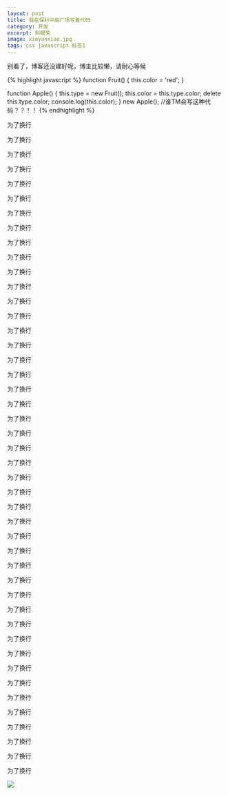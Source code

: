 ```yaml
---
layout: post
title: 我在保利中辰广场写着代码
category: 开发
excerpt: 斜眼笑
image: xieyanxiao.jpg
tags: css javascript 标签1
---
```


别看了，博客还没建好呢，博主比较懒，请耐心等候

{% highlight javascript %}
function Fruit() {
    this.color = 'red';
}

function Apple() {
    this.type = new Fruit();
    this.color = this.type.color;
    delete this.type.color;
    console.log(this.color);
}
new Apple();
//谁TM会写这种代码？？！！
{% endhighlight %}

为了换行

为了换行

为了换行

为了换行

为了换行

为了换行

为了换行

为了换行

为了换行

为了换行

为了换行

为了换行

为了换行

为了换行

为了换行

为了换行

为了换行

为了换行

为了换行

为了换行

为了换行

为了换行

为了换行

为了换行

为了换行

为了换行

为了换行

为了换行

为了换行

为了换行

为了换行

为了换行

为了换行

为了换行

为了换行

为了换行

为了换行

为了换行

为了换行

为了换行

为了换行

为了换行

为了换行

为了换行

为了换行

<img class="lazy" src="{{site.asset_path}}/images/{{ site.loading }}" data-original="{{ site.asset_path }}/images/zhenjing.png">
